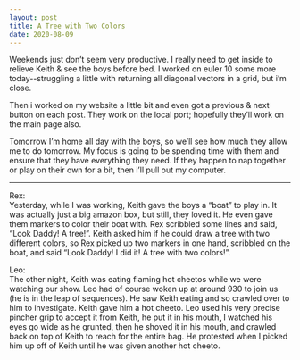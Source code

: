 ```yaml
---
layout: post
title: A Tree with Two Colors
date: 2020-08-09
---
```


Weekends just don’t seem very productive.  I really need to get inside to relieve Keith & see the boys before bed.  I worked on euler 10 some more today--struggling a little with returning all diagonal vectors in a grid, but i’m close.

Then i worked on my website a little bit and even got a previous & next button on each post.  They work on the local port; hopefully they’ll work on the main page also.  

Tomorrow I’m home all day with the boys, so we’ll see how much they allow me to do tomorrow. My focus is going to be spending time with them and ensure that they have everything they need.  If they happen to nap together or play on their own for a bit, then i’ll pull out my computer.

***
Rex:  
Yesterday, while I was working, Keith gave the boys a “boat” to play in.  It was actually just a big amazon box, but still, they loved it.  He even gave them markers to color their boat with.  Rex scribbled some lines and said, “Look Daddy!  A tree!”.  Keith asked him if he could draw a tree with two different colors, so Rex picked up two markers in one hand, scribbled on the boat, and said “Look Daddy!  I did it!  A tree with two colors!”.  

Leo:  
The other night, Keith was eating flaming hot cheetos while we were watching our show.  Leo had of course woken up at around 930 to join us (he is in the leap of sequences).  He saw Keith eating and so crawled over to him to investigate.  Keith gave him a hot cheeto.  Leo used his very precise pincher grip to accept it from Keith, he put it in his mouth, I watched his eyes go wide as he grunted, then he shoved it in his mouth, and crawled back on top of Keith to reach for the entire bag.  He protested when I picked him up off of Keith until he was given another hot cheeto.  
